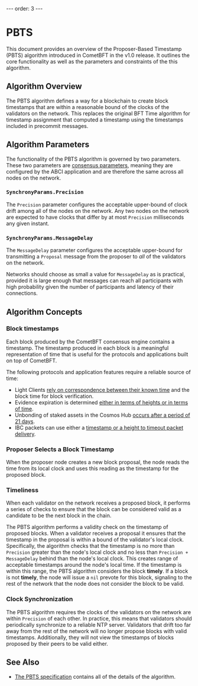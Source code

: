 --- order: 3 ---

# PBTS

This document provides an overview of the Proposer-Based Timestamp (PBTS)
algorithm introduced in CometBFT in the v1.0 release. It outlines the core
functionality as well as the parameters and constraints of the this algorithm.

## Algorithm Overview 

The PBTS algorithm defines a way for a blockchain to create block
timestamps that are within a reasonable bound of the clocks of the validators on
the network. This replaces the original BFT Time algorithm for timestamp
assignment that computed a timestamp using the timestamps included in precommit
messages.

## Algorithm Parameters

The functionality of the PBTS algorithm is governed by two parameters.
These two parameters are [consensus parameters][consensus-parameters],
meaning they are configured by the ABCI application and are therefore the
same across all nodes on the network.

### `SynchronyParams.Precision`

The `Precision` parameter configures the acceptable upper-bound of clock drift
among all of the nodes on the network. Any two nodes on the
network are expected to have clocks that differ by at most `Precision`
milliseconds any given instant.

### `SynchronyParams.MessageDelay`

The `MessageDelay` parameter configures the acceptable upper-bound for
transmitting a `Proposal` message from the proposer to _all_ of the validators
on the network.

Networks should choose as small a value for `MessageDelay` as is practical,
provided it is large enough that messages can reach all participants with high
probability given the number of participants and latency of their connections.

## Algorithm Concepts

### Block timestamps

Each block produced by the CometBFT consensus engine contains a timestamp.
The timestamp produced in each block is a meaningful representation of time that is
useful for the protocols and applications built on top of CometBFT.

The following protocols and application features require a reliable source of time:

* Light Clients [rely on correspondence between their known time][light-client-verification] and the block time for block verification.
* Evidence expiration is determined [either in terms of heights or in terms of time][evidence-verification].
* Unbonding of staked assets in the Cosmos Hub [occurs after a period of 21
 days](https://github.com/cosmos/governance/blob/master/params-change/Staking.md#unbondingtime).
* IBC packets can use either a [timestamp or a height to timeout packet
 delivery](https://ibc.cosmos.network/v8/ibc/light-clients/updates-and-misbehaviour?_highlight=time#checkformisbehaviour).

### Proposer Selects a Block Timestamp

When the proposer node creates a new block proposal, the node reads the time
from its local clock and uses this reading as the timestamp for the proposed
block.

### Timeliness

When each validator on the network receives a proposed block, it
performs a series of checks to ensure that the block can be considered valid as
a candidate to be the next block in the chain.

The PBTS algorithm performs a validity check on the timestamp of proposed
blocks. When a validator receives a proposal it ensures that the timestamp in
the proposal is within a bound of the validator's local clock. Specifically, the
algorithm checks that the timestamp is no more than `Precision` greater than the
node's local clock and no less than `Precision + MessageDelay` behind than the
node's local clock. This creates range of acceptable timestamps around the
node's local time. If the timestamp is within this range, the PBTS algorithm
considers the block **timely**. If a block is not **timely**, the node will
issue a `nil` prevote for this block, signaling to the rest of the network
that the node does not consider the block to be valid.

### Clock Synchronization

The PBTS algorithm requires the clocks of the validators on the network
are within `Precision` of each other. In practice, this means that validators
should periodically synchronize to a reliable NTP server. Validators that drift
too far away from the rest of the network will no longer propose blocks with
valid timestamps. Additionally, they will not view the timestamps of blocks
proposed by their peers to be valid either.

## See Also

* [The PBTS specification][pbts-spec]
 contains all of the details of the algorithm.

[pbts-spec]: https://github.com/cometbft/cometbft/blob/main/spec/consensus/proposer-based-timestamp/README.md
[consensus-parameters]: https://github.com/cometbft/cometbft/blob/main/spec/abci/abci%2B%2B_app_requirements.md#consensus-parameters
[light-client-verification]: https://github.com/cometbft/cometbft/blob/main/spec/light-client/verification/README.md#failure-model
[evidence-verification]: https://github.com/cometbft/cometbft/blob/main/spec/consensus/evidence.md#verification
